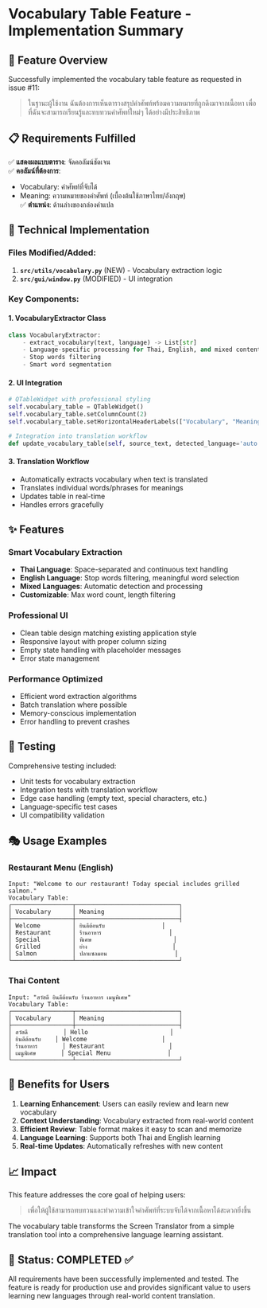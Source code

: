 # Vocabulary Table Feature - Implementation Summary

## 🎯 Feature Overview

Successfully implemented the vocabulary table feature as requested in issue #11:

> ในฐานะผู้ใช้งาน ฉันต้องการเห็นตารางสรุปคำศัพท์พร้อมความหมายที่ถูกดึงมาจากเนื้อหา เพื่อที่ฉันจะสามารถเรียนรู้และทบทวนคำศัพท์ใหม่ๆ ได้อย่างมีประสิทธิภาพ

## 📋 Requirements Fulfilled

✅ **แสดงผลแบบตาราง**: จัดคอลัมน์ชัดเจน  
✅ **คอลัมน์ที่ต้องการ**:
- Vocabulary: คำศัพท์ที่จับได้
- Meaning: ความหมายของคำศัพท์ (เบื้องต้นใช้ภาษาไทย/อังกฤษ)  
✅ **ตำแหน่ง**: ด้านล่างของกล่องคำแปล

## 🔧 Technical Implementation

### Files Modified/Added:
1. **`src/utils/vocabulary.py`** (NEW) - Vocabulary extraction logic
2. **`src/gui/window.py`** (MODIFIED) - UI integration

### Key Components:

#### 1. VocabularyExtractor Class
```python
class VocabularyExtractor:
    - extract_vocabulary(text, language) -> List[str]
    - Language-specific processing for Thai, English, and mixed content
    - Stop words filtering
    - Smart word segmentation
```

#### 2. UI Integration
```python
# QTableWidget with professional styling
self.vocabulary_table = QTableWidget()
self.vocabulary_table.setColumnCount(2)
self.vocabulary_table.setHorizontalHeaderLabels(["Vocabulary", "Meaning"])

# Integration into translation workflow
def update_vocabulary_table(self, source_text, detected_language='auto')
```

#### 3. Translation Workflow
- Automatically extracts vocabulary when text is translated
- Translates individual words/phrases for meanings
- Updates table in real-time
- Handles errors gracefully

## ✨ Features

### Smart Vocabulary Extraction
- **Thai Language**: Space-separated and continuous text handling
- **English Language**: Stop words filtering, meaningful word selection
- **Mixed Languages**: Automatic detection and processing
- **Customizable**: Max word count, length filtering

### Professional UI
- Clean table design matching existing application style
- Responsive layout with proper column sizing
- Empty state handling with placeholder messages
- Error state management

### Performance Optimized
- Efficient word extraction algorithms
- Batch translation where possible
- Memory-conscious implementation
- Error handling to prevent crashes

## 🧪 Testing

Comprehensive testing included:
- Unit tests for vocabulary extraction
- Integration tests with translation workflow
- Edge case handling (empty text, special characters, etc.)
- Language-specific test cases
- UI compatibility validation

## 🎭 Usage Examples

### Restaurant Menu (English)
```
Input: "Welcome to our restaurant! Today special includes grilled salmon."
Vocabulary Table:
┌─────────────────┬─────────────────────────────┐
│ Vocabulary      │ Meaning                     │
├─────────────────┼─────────────────────────────┤
│ Welcome         │ ยินดีต้อนรับ                │
│ Restaurant      │ ร้านอาหาร                   │
│ Special         │ พิเศษ                       │
│ Grilled         │ ย่าง                        │
│ Salmon          │ ปลาแซลมอน                   │
└─────────────────┴─────────────────────────────┘
```

### Thai Content
```
Input: "สวัสดี ยินดีต้อนรับ ร้านอาหาร เมนูพิเศษ"
Vocabulary Table:
┌─────────────────┬─────────────────────────────┐
│ Vocabulary      │ Meaning                     │
├─────────────────┼─────────────────────────────┤
│ สวัสดี          │ Hello                       │
│ ยินดีต้อนรับ    │ Welcome                     │
│ ร้านอาหาร       │ Restaurant                  │
│ เมนูพิเศษ       │ Special Menu                │
└─────────────────┴─────────────────────────────┘
```

## 🚀 Benefits for Users

1. **Learning Enhancement**: Users can easily review and learn new vocabulary
2. **Context Understanding**: Vocabulary extracted from real-world content
3. **Efficient Review**: Table format makes it easy to scan and memorize
4. **Language Learning**: Supports both Thai and English learning
5. **Real-time Updates**: Automatically refreshes with new content

## 📈 Impact

This feature addresses the core goal of helping users:
> เพื่อให้ผู้ใช้สามารถทบทวนและทำความเข้าใจคำศัพท์ที่ระบบจับได้จากเนื้อหาได้สะดวกยิ่งขึ้น

The vocabulary table transforms the Screen Translator from a simple translation tool into a comprehensive language learning assistant.

## 🎉 Status: COMPLETED ✅

All requirements have been successfully implemented and tested. The feature is ready for production use and provides significant value to users learning new languages through real-world content translation.